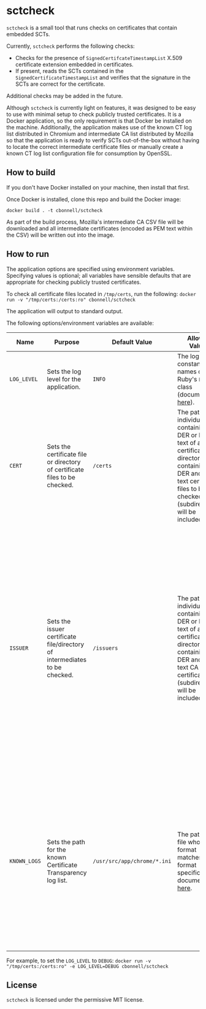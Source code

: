 # sctcheck

`sctcheck` is a small tool that runs checks on certificates that contain embedded SCTs.

Currently, `sctcheck` performs the following checks:

* Checks for the presence of `SignedCertifcateTimestampList` X.509 certificate extension embedded in certificates.
* If present, reads the SCTs contained in the `SignedCertificateTimestampList` and verifies that the signature in the SCTs are correct for the certificate.

Additional checks may be added in the future.

Although `sctcheck` is currently light on features, it was designed to be easy to use with minimal setup to check publicly trusted certificates. It is a Docker application, so the only requirement is that Docker be installed on the machine. Additionally, the application makes use of the known CT log list distributed in Chromium and intermediate CA list distributed by Mozilla so that the application is ready to verify SCTs out-of-the-box without having to locate the correct intermediate certificate files or manually create a known CT log list configuration file for consumption by OpenSSL.

## How to build

If you don't have Docker installed on your machine, then install that first.

Once Docker is installed, clone this repo and build the Docker image:

`
docker build . -t cbonnell/sctcheck
`

As part of the build process, Mozilla's intermediate CA CSV file will be downloaded and all intermediate certificates (encoded as PEM text within the CSV) will be written out into the image.

## How to run

The application options are specified using environment variables. Specifying values is optional; all variables have sensible defaults that are appropriate for checking publicly trusted certificates.

To check all certificate files located in `/tmp/certs`, run the following:
`docker run -v "/tmp/certs:/certs:ro" cbonnell/sctcheck`

The application will output to standard output.

The following options/environment variables are available:

| Name | Purpose | Default Value | Allowed Values | Remarks |
| --- | --- | --- | --- | --- |
| `LOG_LEVEL` | Sets the log level for the application. |`INFO` | The log level constant names of Ruby's `Logger` class (documented [here](https://ruby-doc.org/stdlib-2.1.0/libdoc/logger/rdoc/Logger.html)). | N/A |
| `CERT` | Sets the certificate file or directory of certificate files to be checked. | `/certs` | The path to an individual file containing the DER or PEM text of a certificate, or a directory containing DER and PEM text certificate files to be checked (subdirectories will be included). | For this option to work correctly, you will need to mount a volume in the Docker container so the certificate(s) can be read from the host machine. |
| `ISSUER` | Sets the issuer certificate file/directory of intermediates to be checked. | `/issuers` | The path to an individual file containing the DER or PEM text of a CA certificate, or a directory containing DER and PEM text CA certificate files (subdirectories will be included). | By default, the application will use the intermediates extracted from Mozilla's intermediates CSV file during the build process. If you wish to check certificates that have been issued by an intermediate not included in Mozilla's list, you will need to change this setting (and mount a volume containing the intermediate CA file(s)). |
| `KNOWN_LOGS` | Sets the path for the known Certificate Transparency log list. | `/usr/src/app/chrome/*.ini` | The path to a file whose format matches the format specification documented [here](https://www.openssl.org/docs/man1.1.0/crypto/CTLOG_STORE_new.html). | Chromium's known log list is embedded in the application and converted to the appropriate format during the image build process; there is generally no need to change this setting if you are checking publicly trusted certificates. |

For example, to set the `LOG_LEVEL` to `DEBUG`:
`docker run -v "/tmp/certs:/certs:ro" -e LOG_LEVEL=DEBUG cbonnell/sctcheck`

## License

`sctcheck` is licensed under the permissive MIT license.
